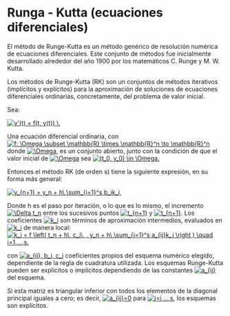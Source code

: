 <h1>Runga - Kutta (ecuaciones diferenciales)</h1>
<p>El método de Runge-Kutta es un método genérico de resolución numérica de ecuaciones diferenciales. Este conjunto de métodos fue inicialmente desarrollado alrededor del año 1900 por los matemáticos C. Runge y M. W. Kutta.</p>

<p>Los métodos de Runge-Kutta (RK) son un conjuntos de métodos iterativos (implícitos y explícitos) para la aproximación de soluciones de ecuaciones diferenciales ordinarias, concretamente, del problema de valor inicial.</p>
<p>Sea:</p>
<a href="https://www.codecogs.com/eqnedit.php?latex=y'(t)&space;=&space;f(t,&space;y(t))&space;\," target="_blank"><img src="https://latex.codecogs.com/gif.latex?y'(t)&space;=&space;f(t,&space;y(t))&space;\," title="y'(t) = f(t, y(t)) \," /></a>
<p></p>
<p>Una ecuación diferencial ordinaria, con  <a href="https://www.codecogs.com/eqnedit.php?latex=f:&space;\Omega&space;\subset&space;\mathbb{R}&space;\times&space;\mathbb{R}^n&space;\to&space;\mathbb{R}^n" target="_blank"><img src="https://latex.codecogs.com/gif.latex?f:&space;\Omega&space;\subset&space;\mathbb{R}&space;\times&space;\mathbb{R}^n&space;\to&space;\mathbb{R}^n" title="f: \Omega \subset \mathbb{R} \times \mathbb{R}^n \to \mathbb{R}^n" /></a> donde <a href="https://www.codecogs.com/eqnedit.php?latex=\Omega" target="_blank"><img src="https://latex.codecogs.com/gif.latex?\Omega" title="\Omega" /></a>, es un conjunto abierto, junto con la condición de que el valor inicial de <a href="https://www.codecogs.com/eqnedit.php?latex=\Omega" target="_blank"><img src="https://latex.codecogs.com/gif.latex?f" title="\Omega" /></a> sea <a href="https://www.codecogs.com/eqnedit.php?latex=(t_0,&space;y_0)&space;\in&space;\Omega." target="_blank"><img src="https://latex.codecogs.com/gif.latex?(t_0,&space;y_0)&space;\in&space;\Omega." title="(t_0, y_0) \in \Omega." /></a></p>
<p></p>
Entonces el método RK (de orden s) tiene la siguiente expresión, en su forma más general:

<a href="https://www.codecogs.com/eqnedit.php?latex=y_{n&plus;1}&space;=&space;y_n&space;&plus;&space;h\,\sum_{i=1}^s&space;b_ik_i," target="_blank"><img src="https://latex.codecogs.com/gif.latex?y_{n&plus;1}&space;=&space;y_n&space;&plus;&space;h\,\sum_{i=1}^s&space;b_ik_i," title="y_{n+1} = y_n + h\,\sum_{i=1}^s b_ik_i," /></a>

Donde h es el paso por iteración, o lo que es lo mismo, el incremento <a href="https://www.codecogs.com/eqnedit.php?latex=\Delta&space;t_n" target="_blank"><img src="https://latex.codecogs.com/gif.latex?\Delta&space;t_n" title="\Delta t_n" /></a> entre los sucesivos puntos <a href="https://www.codecogs.com/eqnedit.php?latex=t_{n&plus;1}" target="_blank"><img src="https://latex.codecogs.com/gif.latex?t_{n}" title="t_{n+1}" /></a> y <a href="https://www.codecogs.com/eqnedit.php?latex=t_{n&plus;1}" target="_blank"><img src="https://latex.codecogs.com/gif.latex?t_{n&plus;1}" title="t_{n+1}" /></a>. Los coeficientes <a href="https://www.codecogs.com/eqnedit.php?latex=k_i" target="_blank"><img src="https://latex.codecogs.com/gif.latex?k_i" title="k_i" /></a> son términos de aproximación intermedios, evaluados en <a href="https://www.codecogs.com/eqnedit.php?latex=k_i" target="_blank"><img src="https://latex.codecogs.com/gif.latex?f" title="k_i" /></a> de manera local:
<a href="https://www.codecogs.com/eqnedit.php?latex=k_i&space;=&space;f&space;\left(&space;t_n&space;&plus;&space;h\,&space;c_i\,&space;,&space;y_n&space;&plus;&space;h\,\sum_{j=1}^s&space;a_{ij}k_j&space;\right&space;)&space;\quad&space;i=1,...,s." target="_blank"><img src="https://latex.codecogs.com/gif.latex?k_i&space;=&space;f&space;\left(&space;t_n&space;&plus;&space;h\,&space;c_i\,&space;,&space;y_n&space;&plus;&space;h\,\sum_{j=1}^s&space;a_{ij}k_j&space;\right&space;)&space;\quad&space;i=1,...,s." title="k_i = f \left( t_n + h\, c_i\, , y_n + h\,\sum_{j=1}^s a_{ij}k_j \right ) \quad i=1,...,s." /></a>
<p></p>
con  <a href="https://www.codecogs.com/eqnedit.php?latex=a_{ij},&space;b_i,&space;c_i" target="_blank"><img src="https://latex.codecogs.com/gif.latex?a_{ij},&space;b_i,&space;c_i" title="a_{ij}, b_i, c_i" /></a>  coeficientes propios del esquema numérico elegido, dependiente de la regla de cuadratura utilizada. Los esquemas Runge-Kutta pueden ser explícitos o implícitos dependiendo de las constantes  <a href="https://www.codecogs.com/eqnedit.php?latex=a_{ij}" target="_blank"><img src="https://latex.codecogs.com/gif.latex?a_{ij}" title="a_{ij}" /></a>  del esquema. 
<p></p>
Si esta matriz es triangular inferior con todos los elementos de la diagonal principal iguales a cero; es decir,  <a href="https://www.codecogs.com/eqnedit.php?latex=a_{ij}=0" target="_blank"><img src="https://latex.codecogs.com/gif.latex?a_{ij}=0" title="a_{ij}=0" /></a>  para <a href="https://www.codecogs.com/eqnedit.php?latex=j=i,...,s" target="_blank"><img src="https://latex.codecogs.com/gif.latex?j=i,...,s" title="j=i,...,s" /></a>, los esquemas son explícitos.